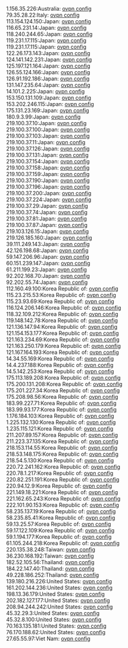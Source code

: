 1.156.35.226:Australia: [ovpn config](vpn/1_156_35_226.ovpn)  
79.35.28.22:Italy: [ovpn config](vpn/79_35_28_22.ovpn)  
113.154.124.150:Japan: [ovpn config](vpn/113_154_124_150.ovpn)  
116.65.231.14:Japan: [ovpn config](vpn/116_65_231_14.ovpn)  
118.240.244.65:Japan: [ovpn config](vpn/118_240_244_65.ovpn)  
119.231.17.115:Japan: [ovpn config](vpn/119_231_17_115.ovpn)  
119.231.17.115:Japan: [ovpn config](vpn/119_231_17_115.ovpn)  
122.26.173.143:Japan: [ovpn config](vpn/122_26_173_143.ovpn)  
124.141.142.231:Japan: [ovpn config](vpn/124_141_142_231.ovpn)  
125.197.121.164:Japan: [ovpn config](vpn/125_197_121_164.ovpn)  
126.55.124.166:Japan: [ovpn config](vpn/126_55_124_166.ovpn)  
126.91.192.186:Japan: [ovpn config](vpn/126_91_192_186.ovpn)  
131.147.235.64:Japan: [ovpn config](vpn/131_147_235_64.ovpn)  
14.101.2.225:Japan: [ovpn config](vpn/14_101_2_225.ovpn)  
153.150.131.109:Japan: [ovpn config](vpn/153_150_131_109.ovpn)  
153.202.246.115:Japan: [ovpn config](vpn/153_202_246_115.ovpn)  
175.131.23.169:Japan: [ovpn config](vpn/175_131_23_169.ovpn)  
180.9.3.99:Japan: [ovpn config](vpn/180_9_3_99.ovpn)  
219.100.37.10:Japan: [ovpn config](vpn/219_100_37_10.ovpn)  
219.100.37.100:Japan: [ovpn config](vpn/219_100_37_100.ovpn)  
219.100.37.103:Japan: [ovpn config](vpn/219_100_37_103.ovpn)  
219.100.37.11:Japan: [ovpn config](vpn/219_100_37_11.ovpn)  
219.100.37.126:Japan: [ovpn config](vpn/219_100_37_126.ovpn)  
219.100.37.131:Japan: [ovpn config](vpn/219_100_37_131.ovpn)  
219.100.37.154:Japan: [ovpn config](vpn/219_100_37_154.ovpn)  
219.100.37.158:Japan: [ovpn config](vpn/219_100_37_158.ovpn)  
219.100.37.159:Japan: [ovpn config](vpn/219_100_37_159.ovpn)  
219.100.37.190:Japan: [ovpn config](vpn/219_100_37_190.ovpn)  
219.100.37.196:Japan: [ovpn config](vpn/219_100_37_196.ovpn)  
219.100.37.200:Japan: [ovpn config](vpn/219_100_37_200.ovpn)  
219.100.37.224:Japan: [ovpn config](vpn/219_100_37_224.ovpn)  
219.100.37.29:Japan: [ovpn config](vpn/219_100_37_29.ovpn)  
219.100.37.74:Japan: [ovpn config](vpn/219_100_37_74.ovpn)  
219.100.37.81:Japan: [ovpn config](vpn/219_100_37_81.ovpn)  
219.100.37.87:Japan: [ovpn config](vpn/219_100_37_87.ovpn)  
219.103.126.15:Japan: [ovpn config](vpn/219_103_126_15.ovpn)  
219.126.185.160:Japan: [ovpn config](vpn/219_126_185_160.ovpn)  
39.111.249.143:Japan: [ovpn config](vpn/39_111_249_143.ovpn)  
42.126.198.68:Japan: [ovpn config](vpn/42_126_198_68.ovpn)  
59.147.206.96:Japan: [ovpn config](vpn/59_147_206_96.ovpn)  
60.151.239.147:Japan: [ovpn config](vpn/60_151_239_147.ovpn)  
61.211.199.23:Japan: [ovpn config](vpn/61_211_199_23.ovpn)  
92.202.168.70:Japan: [ovpn config](vpn/92_202_168_70.ovpn)  
92.202.55.74:Japan: [ovpn config](vpn/92_202_55_74.ovpn)  
112.160.49.100:Korea Republic of: [ovpn config](vpn/112_160_49_100.ovpn)  
115.23.215.53:Korea Republic of: [ovpn config](vpn/115_23_215_53.ovpn)  
115.23.93.69:Korea Republic of: [ovpn config](vpn/115_23_93_69.ovpn)  
116.124.206.146:Korea Republic of: [ovpn config](vpn/116_124_206_146.ovpn)  
118.32.109.212:Korea Republic of: [ovpn config](vpn/118_32_109_212.ovpn)  
119.148.142.78:Korea Republic of: [ovpn config](vpn/119_148_142_78.ovpn)  
121.136.147.94:Korea Republic of: [ovpn config](vpn/121_136_147_94.ovpn)  
121.154.153.177:Korea Republic of: [ovpn config](vpn/121_154_153_177.ovpn)  
121.163.234.69:Korea Republic of: [ovpn config](vpn/121_163_234_69.ovpn)  
121.163.250.179:Korea Republic of: [ovpn config](vpn/121_163_250_179.ovpn)  
121.167.164.193:Korea Republic of: [ovpn config](vpn/121_167_164_193.ovpn)  
14.34.55.169:Korea Republic of: [ovpn config](vpn/14_34_55_169.ovpn)  
14.4.237.188:Korea Republic of: [ovpn config](vpn/14_4_237_188.ovpn)  
14.5.142.253:Korea Republic of: [ovpn config](vpn/14_5_142_253.ovpn)  
175.113.189.208:Korea Republic of: [ovpn config](vpn/175_113_189_208.ovpn)  
175.200.131.208:Korea Republic of: [ovpn config](vpn/175_200_131_208.ovpn)  
175.201.227.34:Korea Republic of: [ovpn config](vpn/175_201_227_34.ovpn)  
175.208.98.56:Korea Republic of: [ovpn config](vpn/175_208_98_56.ovpn)  
183.99.227.71:Korea Republic of: [ovpn config](vpn/183_99_227_71.ovpn)  
183.99.93.177:Korea Republic of: [ovpn config](vpn/183_99_93_177.ovpn)  
1.176.184.103:Korea Republic of: [ovpn config](vpn/1_176_184_103.ovpn)  
1.225.132.130:Korea Republic of: [ovpn config](vpn/1_225_132_130.ovpn)  
1.235.115.121:Korea Republic of: [ovpn config](vpn/1_235_115_121.ovpn)  
211.207.89.157:Korea Republic of: [ovpn config](vpn/211_207_89_157.ovpn)  
211.223.37.135:Korea Republic of: [ovpn config](vpn/211_223_37_135.ovpn)  
218.153.114.55:Korea Republic of: [ovpn config](vpn/218_153_114_55.ovpn)  
218.53.148.175:Korea Republic of: [ovpn config](vpn/218_53_148_175.ovpn)  
218.54.5.130:Korea Republic of: [ovpn config](vpn/218_54_5_130.ovpn)  
220.72.241.162:Korea Republic of: [ovpn config](vpn/220_72_241_162.ovpn)  
220.78.1.217:Korea Republic of: [ovpn config](vpn/220_78_1_217.ovpn)  
220.82.251.191:Korea Republic of: [ovpn config](vpn/220_82_251_191.ovpn)  
220.94.12.9:Korea Republic of: [ovpn config](vpn/220_94_12_9.ovpn)  
221.149.18.221:Korea Republic of: [ovpn config](vpn/221_149_18_221.ovpn)  
221.162.65.243:Korea Republic of: [ovpn config](vpn/221_162_65_243.ovpn)  
222.101.90.153:Korea Republic of: [ovpn config](vpn/222_101_90_153.ovpn)  
58.235.137.19:Korea Republic of: [ovpn config](vpn/58_235_137_19.ovpn)  
58.235.85.41:Korea Republic of: [ovpn config](vpn/58_235_85_41.ovpn)  
59.13.25.57:Korea Republic of: [ovpn config](vpn/59_13_25_57.ovpn)  
59.17.122.109:Korea Republic of: [ovpn config](vpn/59_17_122_109.ovpn)  
59.1.194.177:Korea Republic of: [ovpn config](vpn/59_1_194_177.ovpn)  
61.105.244.218:Korea Republic of: [ovpn config](vpn/61_105_244_218.ovpn)  
220.135.38.248:Taiwan: [ovpn config](vpn/220_135_38_248.ovpn)  
36.230.168.192:Taiwan: [ovpn config](vpn/36_230_168_192.ovpn)  
182.52.105.56:Thailand: [ovpn config](vpn/182_52_105_56.ovpn)  
184.22.147.40:Thailand: [ovpn config](vpn/184_22_147_40.ovpn)  
49.228.186.252:Thailand: [ovpn config](vpn/49_228_186_252.ovpn)  
139.180.216.226:United States: [ovpn config](vpn/139_180_216_226.ovpn)  
161.202.144.236:United States: [ovpn config](vpn/161_202_144_236.ovpn)  
198.13.36.179:United States: [ovpn config](vpn/198_13_36_179.ovpn)  
202.182.127.177:United States: [ovpn config](vpn/202_182_127_177.ovpn)  
208.94.244.242:United States: [ovpn config](vpn/208_94_244_242.ovpn)  
45.32.29.3:United States: [ovpn config](vpn/45_32_29_3.ovpn)  
45.32.8.100:United States: [ovpn config](vpn/45_32_8_100.ovpn)  
70.163.135.181:United States: [ovpn config](vpn/70_163_135_181.ovpn)  
76.170.188.62:United States: [ovpn config](vpn/76_170_188_62.ovpn)  
27.65.55.97:Viet Nam: [ovpn config](vpn/27_65_55_97.ovpn)  
